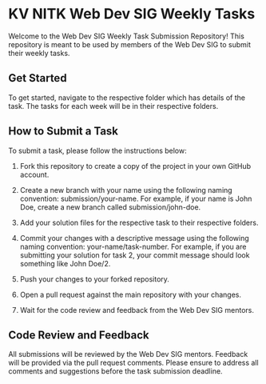 
# KV NITK Web Dev SIG Weekly Tasks

Welcome to the Web Dev SIG Weekly Task Submission Repository! This repository is meant to be used by members of the Web Dev SIG to submit their weekly tasks.

## Get Started

To get started, navigate to the respective folder which has details of the task. The tasks for each week will be in their respective folders.


## How to Submit a Task

To submit a task, please follow the instructions below:

1. Fork this repository to create a copy of the project in your own GitHub account.

2. Create a new branch with your name using the following naming convention: submission/your-name. For example, if your name is John Doe, create a new branch called submission/john-doe.

3. Add your solution files for the respective task to their respective folders.

4. Commit your changes with a descriptive message using the following naming convention: your-name/task-number. For example, if you are submitting your solution for task 2, your commit message should look something like John Doe/2.

5. Push your changes to your forked repository.

6. Open a pull request against the main repository with your changes.

7. Wait for the code review and feedback from the Web Dev SIG mentors.


## Code Review and Feedback

All submissions will be reviewed by the Web Dev SIG mentors. Feedback will be provided via the pull request comments. Please ensure to address all comments and suggestions before the task submission deadline.

